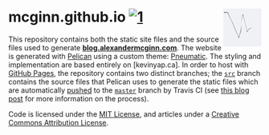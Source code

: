 # mcginn.github.io [![1]][2] <img align="right" width=76 src="content/images/icons/apple-touch-icon-152x152.png?raw=true"/>

This repository contains both the static site files and the source files used
to generate **[blog.alexandermcginn.com]**. The website is generated with [Pelican] using a
custom theme: [Pneumatic]. The styling and implementation are based entirely on [kevinyap.ca]. In order to host with [GitHub Pages], the repository
contains two distinct branches; the [`src`] branch contains the source files
that Pelican uses to generate the static files which are automatically
[pushed][generate.sh] to the [`master`] branch by Travis CI (see
[this blog post][travis-article] for more information on the process).

Code is licensed under the [MIT License], and articles under a [Creative
Commons Attribution License].

[1]: https://api.travis-ci.org/McGinn/mcginn.github.io.svg?branch=src "Build Status"
[2]: https://travis-ci.org/McGinn/mcginn.github.io

[blog.alexandermcginn.com]: http://blog.alexandermcginn.com
[Pelican]: http://getpelican.com
[Pneumatic]: https://github.com/iKevinY/pneumatic
[`src`]: https://github.com/McGinn/mcginn.github.io/tree/src
[`master`]: https://github.com/McGinn/mcginn.github.io/tree/master
[GitHub Pages]: http://pages.github.com
[generate.sh]: generate.sh#L66
[travis-article]: http://kevinyap.ca/2014/06/deploying-pelican-sites-using-travis-ci/
[MIT License]: LICENSE
[Creative Commons Attribution License]: http://creativecommons.org/licenses/by/4.0/
